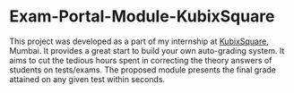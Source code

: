 # Exam-Portal-Module-KubixSquare

This project was developed as a part of my internship at [KubixSquare](https://kubixsquare.com/), Mumbai. It provides a great start to build your own auto-grading system. It aims to cut the tedious hours spent in correcting the theory answers of students on tests/exams. The proposed module presents the final grade attained on any given test within seconds.
